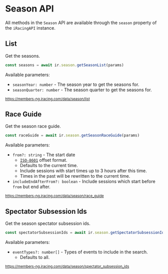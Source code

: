 # Season API

All methods in the `Season` API are available through the `season` property of the `iRacingAPI` instance.

## List

Get the seasons.

```ts
const seasons = await ir.season.getSeasonList(params)
```

Available parameters:

- `seasonYear: number` - The season year to get the seasons for.
- `seasonQuarter: number` - The season quarter to get the seasons for.

<sub>https://members-ng.iracing.com/data/season/list</sub>

## Race Guide

Get the season race guide.

```ts
const raceGuide = await ir.season.getSeasonRaceGuide(params)
```

Available parameters:

- `from?: string` - The start date
  - [`ISO-8601`](https://en.wikipedia.org/wiki/ISO_8601) offset format.
  - Defaults to the current time.
  - Include sessions with start times up to 3 hours after this time.
  - Times in the past will be rewritten to the current time.
- `includeEndAfterFrom?: boolean` - Include sessions which start before `from` but end after.

<sub>https://members-ng.iracing.com/data/season/race_guide</sub>

## Spectator Subsession Ids

Get the season spectator subsession ids.

```ts
const spectatorSubsessionIds = await ir.season.getSpectatorSubsessionIds(params)
```

Available parameters:

- `eventTypes?: number[]` - Types of events to include in the search.
  - Defaults to all.

<sub>https://members-ng.iracing.com/data/season/spectator_subsession_ids</sub>
